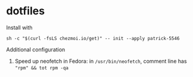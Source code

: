 # dotfiles

Install with
```
sh -c "$(curl -fsLS chezmoi.io/get)" -- init --apply patrick-5546
```

Additional configuration
1. Speed up neofetch in Fedora: in `/usr/bin/neofetch`, comment line has `"rpm" && tot rpm -qa`
